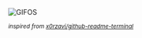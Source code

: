 <div align="justify">
<picture>
    <source media="(prefers-color-scheme: dark)" srcset="https://i.ibb.co/5nxdxX0/output-gif.gif">
    <source media="(prefers-color-scheme: light)" srcset="https://i.ibb.co/5nxdxX0/output-gif.gif">
    <img alt="GIFOS" src="https://i.ibb.co/5nxdxX0/output-gif.gif">
</picture>

<sub><i>inspired from [x0rzavi/github-readme-terminal](https://github.com/x0rzavi/github-readme-terminal)</i></sub>

</div>

<!-- Image deletion URL: https://ibb.co/P9zRzsL/7fbdade2285181a8a08663f8d6ec3ac3 -->